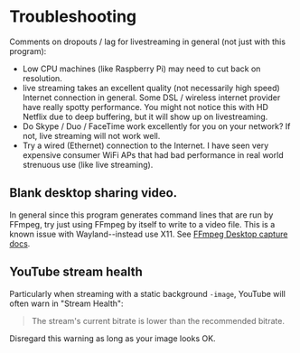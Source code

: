 # Troubleshooting

Comments on dropouts / lag for livestreaming in general (not just with this program):

* Low CPU machines (like Raspberry Pi) may need to cut back on resolution.
* live streaming takes an excellent quality (not necessarily high speed) Internet connection in general. Some DSL / wireless internet provider have really spotty performance. You might not notice this with HD Netflix due to deep buffering, but it will show up on livestreaming.
* Do Skype / Duo / FaceTime work excellently for you on your network? If not, live streaming will not work well.
* Try a wired (Ethernet) connection to the Internet. I have seen very expensive consumer WiFi APs that had bad performance in real world strenuous use (like live streaming).

## Blank desktop sharing video.

In general since this program generates command lines that are run by FFmpeg, try just using FFmpeg by itself to write to a video file.
This is a known issue with Wayland--instead use X11.
See [FFmpeg Desktop capture docs](https://trac.ffmpeg.org/wiki/Capture/Desktop).

## YouTube stream health

Particularly when streaming with a static background `-image`, YouTube will often warn in "Stream Health":

> The stream's current bitrate is lower than the recommended bitrate.

Disregard this warning as long as your image looks OK.

